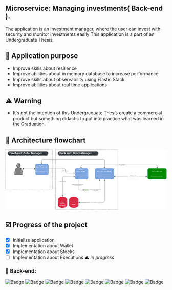 ## Microservice: Managing investments( Back-end ).

The application is an investment manager, where the user can invest with security and monitor investments easily
This application is a part of an Undergraduate Thesis.

## :pushpin: Application purpose

- Improve skills about resilience 
- Improve abilities about in memory database to increase performance
- Improve skills about observability using Elastic Stack
- Improve abilities about real time applications

## :warning: Warning

- It's not the intention of this Undergraduate Thesis create a commercial product but something didactic
  to put into practice what was learned in the Graduation.

## :wrench: Architecture flowchart

![diagram-image](arch-diagram.png)

## :ballot_box_with_check: Progress of the project

- [x] Initialize application
- [x] Implementation about Wallet
- [x] Implementation about Stocks
- [ ] Implementation about Executions ⚠ _in progress_

### :robot: Back-end:

![Badge](https://img.shields.io/badge/Spring_Boot--%236DB33F?style=for-the-badge&logo=SpringBoot&color=6DB33F)
![Badge](https://img.shields.io/badge/Swagger--%236DB33F?style=for-the-badge&logo=Swagger&color=#85EA2D)
![Badge](https://img.shields.io/badge/PostgeSQL--%236DB33F?style=for-the-badge&logo=Postgresql&color=4169E1)
![Badge](https://img.shields.io/badge/Flyway--%2347A248?style=for-the-badge&logo=Flyway&color=CC0200)
![Badge](https://img.shields.io/badge/RabbitMQ--%2347A248?style=for-the-badge&logo=RabbitMQ&color=FF6600)
![Badge](https://img.shields.io/badge/Redis--%2347A248?style=for-the-badge&logo=Redis&color=DC382D)
![Badge](https://img.shields.io/badge/Docker--%2347A248?style=for-the-badge&logo=Docker&color=2496ED)
![Badge](https://img.shields.io/badge/Elastic_Stack--%2347A248?style=for-the-badge&logo=ElasticStack&color=005571)


